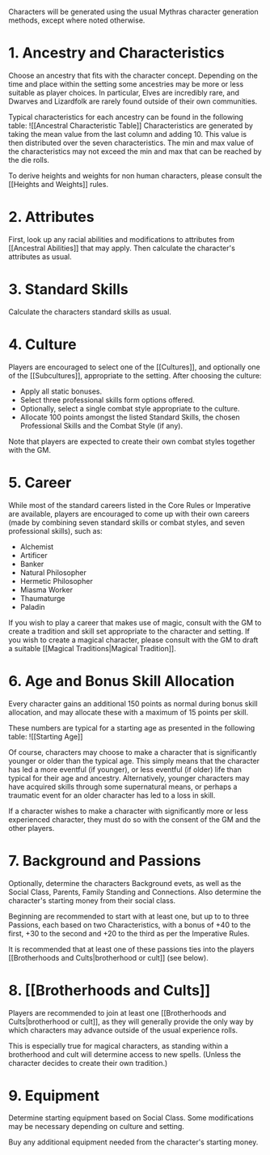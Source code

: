 Characters will be generated using the usual Mythras character generation methods, except where noted otherwise.

# 1. Ancestry and Characteristics 
Choose an ancestry that fits with the character concept. Depending on the time and place within the setting some ancestries may be more or less suitable as player choices. In particular, Elves are incredibly rare, and Dwarves and Lizardfolk are rarely found outside of their own communities. 

Typical characteristics for each ancestry can be found in the following table:
![[Ancestral Characteristic Table]]
Characteristics are generated by taking the mean value from the last column and adding 10. This value is then distributed over the seven characteristics. The min and max value of the characteristics may not exceed the min and max that can be reached by the die rolls.

To derive heights and weights for non human characters, please consult the [[Heights and Weights]] rules.

# 2. Attributes
First, look up any racial abilities and modifications to attributes from [[Ancestral Abilities]] that may apply. Then calculate the character's attributes as usual.


# 3. Standard Skills
Calculate the characters standard skills as usual.


# 4. Culture 
Players are encouraged to select one of the [[Cultures]], and optionally one of the [[Subcultures]], appropriate to the setting. After choosing the culture:
- Apply all static bonuses.
- Select three professional skills form options offered.
- Optionally, select a single combat style appropriate to the culture.
- Allocate 100 points amongst the listed Standard Skills, the chosen Professional Skills and the Combat Style (if any).

Note that players are expected to create their own combat styles together with the GM.


# 5. Career 
While most of the standard careers listed in the Core Rules or Imperative are available, players are encouraged to come up with their own careers (made by combining seven standard skills or combat styles, and seven professional skills), such as:
- Alchemist
- Artificer
- Banker
- Natural Philosopher
- Hermetic Philosopher
- Miasma Worker 
- Thaumaturge
- Paladin

If you wish to play a career that makes use of magic, consult with the GM to create a tradition and skill set appropriate to the character and setting. If you wish to create a magical character, please consult with the GM to draft a suitable [[Magical Traditions|Magical Tradition]].


# 6. Age and Bonus Skill Allocation 
Every character gains an additional 150 points as normal during bonus skill allocation, and may allocate these with a maximum of 15 points per skill. 

These numbers are typical for a starting age as presented in the following table:
![[Starting Age]]

Of course, characters may choose to make a character that is significantly younger or older than the typical age. This simply means that the character has led a more eventful (if younger), or less eventful (if older) life than typical for their age and ancestry. Alternatively, younger characters may have acquired skills through some supernatural means, or perhaps a traumatic event for an older character has led to a loss in skill.

If a character wishes to make a character with significantly more or less experienced character, they must do so with the consent of the GM and the other players.


# 7. Background and Passions
Optionally, determine the characters Background evets, as well as the Social Class, Parents, Family Standing and Connections. Also determine the character's starting money from their social class.

Beginning are recommended to start with at least one, but up to to three Passions, each
based on two Characteristics, with a bonus of +40 to the first, +30 to the second and +20 to the third as per the Imperative Rules. 

It is recommended that at least one of these passions ties into the players [[Brotherhoods and Cults|brotherhood or cult]] (see below).


# 8. [[Brotherhoods and Cults]]
Players are recommended to join at least one [[Brotherhoods and Cults|brotherhood or cult]], as they will generally provide the only way by which characters may advance outside of the usual experience rolls. 

This is especially true for magical characters, as standing within a brotherhood and cult will determine access to new spells. (Unless the character decides to create their own tradition.)


# 9. Equipment
Determine starting equipment based on Social Class. Some modifications may be necessary depending on culture and setting.

Buy any additional equipment needed from the character's starting money.

